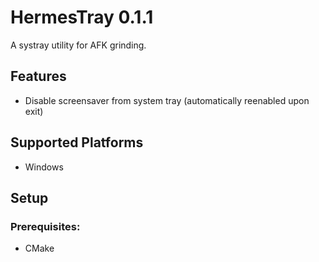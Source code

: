 # HermesTray 0.1.1
A systray utility for AFK grinding.
## Features
* Disable screensaver from system tray (automatically reenabled upon exit)
## Supported Platforms
* Windows
## Setup
### Prerequisites:
* CMake
